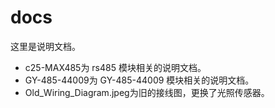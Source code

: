 # docs

这里是说明文档。
* c25-MAX485为 rs485 模块相关的说明文档。
* GY-485-44009为 GY-485-44009 模块相关的说明文档。
* Old_Wiring_Diagram.jpeg为旧的接线图，更换了光照传感器。
